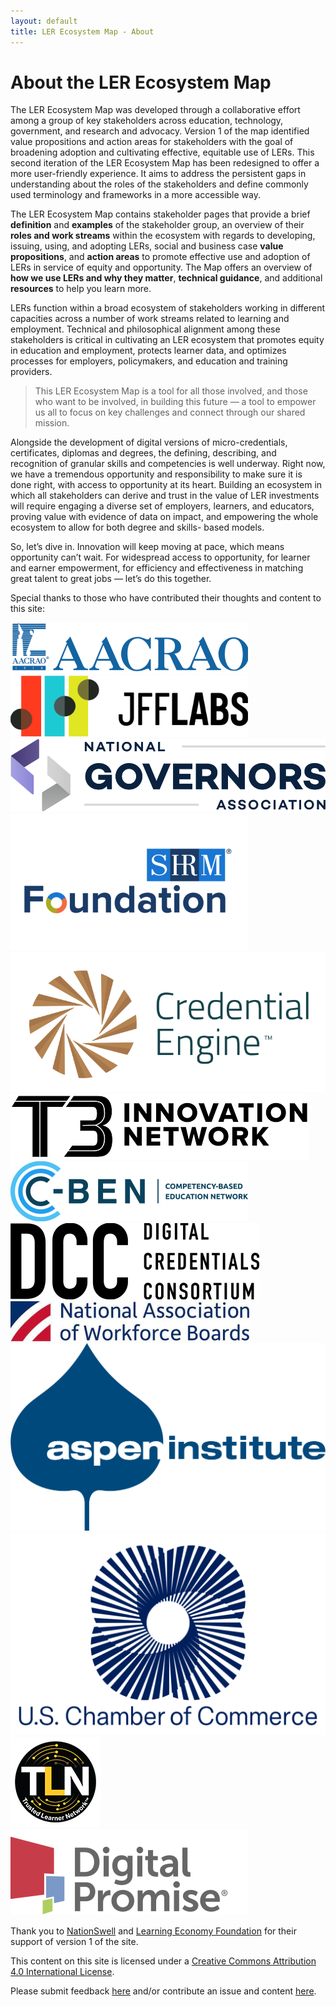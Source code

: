 ```yaml
---
layout: default
title: LER Ecosystem Map - About
---
```


<div class="container-lg">
	<div class="row px-3 py-0">
		<div class="col">
			<h1>About the LER Ecosystem Map</h1>
		</div>
	</div>
	<div class="row px-3 py-3">
		<div class="col">
			<div class="body-text-medium">
				<p>The LER Ecosystem Map was developed through a collaborative effort among a group of key stakeholders across education, technology, government, and research and advocacy. Version 1 of the map identified value propositions and action areas for stakeholders with the goal of broadening adoption and cultivating effective, equitable use of LERs. This second iteration of the LER Ecosystem Map has been redesigned to offer a more user-friendly experience. It aims to address the persistent gaps in understanding about the roles of the stakeholders and define commonly used terminology and frameworks in a more accessible way.</p>
				<p>The LER Ecosystem Map contains stakeholder pages that provide a brief <strong>definition</strong> and <strong>examples</strong> of the stakeholder group, an overview of their <strong>roles and work streams</strong> within the ecosystem with regards to developing, issuing, using, and adopting LERs, social and business case <strong>value propositions</strong>, and <strong>action areas</strong> to promote effective use and adoption of LERs in service of equity and opportunity. The Map offers an overview of <strong>how we use LERs and why they matter</strong>, <strong>technical guidance</strong>, and additional <strong>resources</strong> to help you learn more.</p>
				<p>LERs function within a broad ecosystem of stakeholders working in different capacities across a number of work streams related to learning and employment. Technical and philosophical alignment among these stakeholders is critical in cultivating an LER ecosystem that promotes equity in education and employment, protects learner data, and optimizes processes for employers, policymakers, and education and training providers. </p>
				<blockquote>This LER Ecosystem Map is a tool for all those involved, and those who want to be involved, in building this future — a tool to empower us all to focus on key challenges and connect through our shared mission. </blockquote>
				<p>Alongside the development of digital versions of micro-credentials, certificates, diplomas and degrees, the defining, describing,  and recognition of granular skills and competencies is well underway. Right now, we have a tremendous opportunity and responsibility to make sure it is done right, with access to opportunity at its heart. Building an ecosystem in which all stakeholders can derive and trust in the value of LER investments will require engaging a diverse set of employers, learners, and educators, proving value with evidence of data on impact, and empowering the whole ecosystem to allow for both degree and skills- based models. </p>
				<p>So, let’s dive in. Innovation will keep moving at pace, which means opportunity can’t wait. For widespread access to opportunity, for learner and earner empowerment, for efficiency and effectiveness in matching great talent to great jobs — let’s do this together. </p>
			</div>		
		</div>	
	</div>
	<div class="row px-3 py-0">
		<div class="col">
			<div class="body-text-medium">
				<p>Special thanks to those who have contributed their thoughts and content to this site:</p>
			</div>		
		</div>	
	</div>
	<div class="container-sm mx-auto contributors body-text-medium">
		<div class="row p-4">
			<div class="col-sm-3 mx-auto">
				<a href="https://www.aacrao.org/" target="_blank"><img src="./images/LOGO-AACRAO.svg" loading="lazy" alt="AACRAO logo"/></a>
			</div>
			<div class="col-sm-3 mx-auto">
				<a href="https://www.jff.org/work/jff-labs/" target="_blankk"><img src="./images/LOGO-JFFLABS.svg" loading="lazy" alt="JFFLabs Logo"/></a>
			</div>
			<div class="col-sm-3 mx-auto">
				<a href="https://www.nga.org/" target="_blank"><img src="./images/LOGO-NGA.svg" loading="lazy" alt="National Governors Association Logo" /></a>
			</div>
		</div>
		<div class="row p-4">
			<div class="col-sm-3 mx-auto">
				<a href="https://www.shrm.org/front-door" target="_blank"><img src="./images/LOGO-SHRM.svg" loading="lazy" alt="SHRM Foundation Logo"/></a>
			</div>
			<div class="col-sm-3 mx-auto">
				<a href="https://credentialengine.org/" target="_blank"><img src="./images/LOGO-credentialEngine.png" loading="lazy" alt="Credential Engine Logo" /></a>
			</div>
			<div class="col-sm-3 mx-auto">
				<a href="https://www.t3networkhub.org/" target="_blank"><img src="./images/LOGO-T3.png" loading="lazy" alt="T3 Innovation Network Logo" /></a>
			</div>
		</div>
		<div class="row p-4">
			<div class="col-sm-3 mx-auto">
				<a href="https://www.c-ben.org/" target="_blank"><img src="./images/LOGO-CBEN.svg" loading="lazy" alt="C-Ben Logo"/></a>
			</div>
			<div class="col-sm-3 mx-auto">
				<a href="https://digitalcredentials.mit.edu/" target="_blnak"><img src="./images/LOGO-DCC.svg" loading="lazy" alt="DCC Logo"/></a>
			</div>
			<div class="col-sm-3 mx-auto">
				<a href="https://www.nawb.org/" target="_blank"><img src="./images/LOGO-NAWB.svg" loading="lazy" alt="National Association of Workforce Boards Logo"/></a>
			</div>
		</div>
		<div class="row p-4">
			<div class="col-sm-3 mx-auto">
				<a href="https://www.aspeninstitute.org/" target="_blank"><img src="./images/LOGO-Aspen.webp" loading="lazy" alt="Aspen Institute Logo"/></a>
			</div>
			<div class="col-sm-3 mx-auto">
				<a href="https://www.uschamber.com/" target="_blank"><img src="./images/LOGO-USCHAMBER.webp" loading="lazy" alt="US Chamber of Commerce Foundation Logo"/></a>
			</div>
			<div class="col-sm-3 mx-auto">
				<a href="https://tln.asu.edu/" target="_blank"><img src="./images/LOGO-TLN.webp" loading="lazy" alt="Trusted Learner Network Logo"/></a>
			</div>
		</div>
		<div class="row p-4">
			<div class="col-sm-12 mx-auto">
				<a href="https://digitalpromise.org/" target="_blank"><img src="./images/LOGO-DIGITALPROMISE.svg" loading="lazy" alt="Digital Promise Logo"/></a>
			</div>
		</div>
	</div>
	<div class="row py-3 mt-3">
		<div class="col">
			<div class="body-text-medium">
				<p>Thank you to <a href="https://nationswell.com/" target="_blank">NationSwell</a> and <a href="https://www.learningeconomy.io/" target="_blank">Learning Economy Foundation</a> for their support of version 1 of the site.</p> 
			</div>		
		</div>	
	</div>
	<div class="row py-1">
		<div class="col">
			<div class="body-text-medium">
				<p>This content on this site is licensed under a <a href="https://creativecommons.org/licenses/by/4.0/" target="_blank">Creative Commons Attribution 4.0 International License</a>. </p>
				<p>Please submit feedback <a href="https://forms.gle/j4mMrFCtnFksqgDg8" target="_blank">here</a> and/or contribute an issue and content <a href="https://github.com/digitalcredentials/ler-ecosystem-map-v2" target="_blank">here</a>.</p> 
			</div>		
		</div>	
	</div>
</div>
